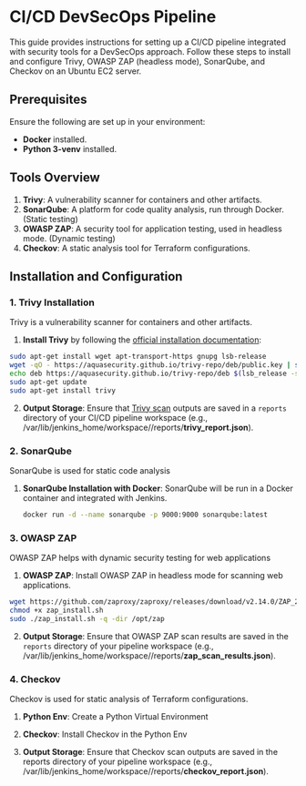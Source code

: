 # CI/CD DevSecOps Pipeline

This guide provides instructions for setting up a CI/CD pipeline integrated with security tools for a DevSecOps approach. Follow these steps to install and configure Trivy, OWASP ZAP (headless mode), SonarQube, and Checkov on an Ubuntu EC2 server.

## Prerequisites
Ensure the following are set up in your environment:
- **Docker** installed.
- **Python 3-venv** installed.

## Tools Overview
1. **Trivy**: A vulnerability scanner for containers and other artifacts.
2. **SonarQube**: A platform for code quality analysis, run through Docker.(Static testing)
3. **OWASP ZAP**: A security tool for application testing, used in headless mode. (Dynamic testing)
4. **Checkov**: A static analysis tool for Terraform configurations.

## Installation and Configuration

### 1. Trivy Installation
Trivy is a vulnerability scanner for containers and other artifacts.

1. **Install Trivy** by following the [official installation documentation](https://aquasecurity.github.io/trivy/v0.18.3/installation/):
  ```bash
  sudo apt-get install wget apt-transport-https gnupg lsb-release
  wget -qO - https://aquasecurity.github.io/trivy-repo/deb/public.key | sudo apt-key add -
  echo deb https://aquasecurity.github.io/trivy-repo/deb $(lsb_release -sc) main | sudo tee -a /etc/apt/sources.list.d/trivy.list
  sudo apt-get update
  sudo apt-get install trivy
  ```
2. **Output Storage**: Ensure that [Trivy scan](https://aquasecurity.github.io/trivy/v0.18.3/) outputs are saved in a `reports` directory of your CI/CD pipeline workspace (e.g., /var/lib/jenkins_home/workspace/<your-pipeline-name>/reports/**trivy_report.json**).
   
### 2. SonarQube
SonarQube is used for static code analysis

1. **SonarQube Installation with Docker**: SonarQube will be run in a Docker container and integrated with Jenkins.
   ```bash
   docker run -d --name sonarqube -p 9000:9000 sonarqube:latest
   ```

### 3. OWASP ZAP
OWASP ZAP helps with dynamic security testing for web applications

1. **OWASP ZAP**: Install OWASP ZAP in headless mode for scanning web applications.

```bash
wget https://github.com/zaproxy/zaproxy/releases/download/v2.14.0/ZAP_2_14_0_unix.sh -O zap_install.sh
chmod +x zap_install.sh
sudo ./zap_install.sh -q -dir /opt/zap
```  

2. **Output Storage**: Ensure that OWASP ZAP scan results are saved in the `reports` directory of your pipeline workspace (e.g., /var/lib/jenkins_home/workspace/<your-pipeline-name>/reports/**zap_scan_results.json**).

### 4. Checkov
Checkov is used for static analysis of Terraform configurations.

1. **Python Env**: Create a Python Virtual Environment

2. **Checkov**: Install Checkov in the Python Env

3. **Output Storage**: Ensure that Checkov scan outputs are saved in the reports directory of your pipeline workspace (e.g., /var/lib/jenkins_home/workspace/<your-pipeline-name>/reports/**checkov_report.json**).
